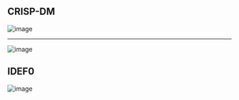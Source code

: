 ## CRISP-DM

![image](https://github.com/DmPanf/Potholes_Detector/assets/99917230/4344b7bb-2359-4749-8ebd-492f4d023b85)

---


![image](https://github.com/DmPanf/Potholes_Detector/assets/99917230/5d5b87dc-1489-462c-aad7-36a14c7a787b)


## IDEF0

![image](https://github.com/DmPanf/Potholes_Detector/assets/99917230/3f640203-0101-43e2-b55c-19de5898bc39)
